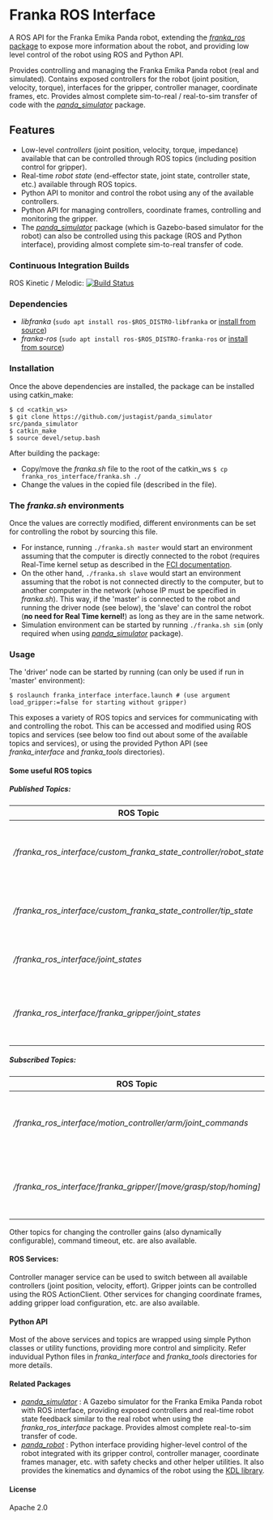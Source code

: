# Franka ROS Interface

A ROS API for the Franka Emika Panda robot, extending the [*franka_ros* package][franka-ros] to expose more information about the robot, and providing low level control of the robot using ROS and Python API.  

Provides controlling and managing the Franka Emika Panda robot (real and simulated). Contains exposed controllers for the robot (joint position, velocity, torque), interfaces for the gripper, controller manager, coordinate frames, etc. Provides almost complete sim-to-real / real-to-sim transfer of code with the [*panda_simulator*][ps-repo] package. 

## Features
  - Low-level *controllers* (joint position, velocity, torque, impedance) available that can be controlled through ROS topics (including position control for gripper).
  - Real-time *robot state* (end-effector state, joint state, controller state, etc.) available through ROS topics.
  - Python API to monitor and control the robot using any of the available controllers.
  - Python API for managing controllers, coordinate frames, controlling and monitoring the gripper.
  - The [*panda_simulator*][ps-repo] package (which is Gazebo-based simulator for the robot) can also be controlled using this package (ROS and Python interface), providing almost complete sim-to-real transfer of code.
  
  ### Continuous Integration Builds
  
  ROS Kinetic / Melodic: [![Build Status](https://travis-ci.org/justagist/franka_ros_interface.svg?branch=master)](https://travis-ci.org/justagist/franka_ros_interface)
 
  ### Dependencies

 - *libfranka* (`sudo apt install ros-$ROS_DISTRO-libfranka` or [install from source][libfranka-doc])
 - *franka-ros* (`sudo apt install ros-$ROS_DISTRO-franka-ros` or [install from source][libfranka-doc])
 
### Installation
Once the above dependencies are installed, the package can be installed using catkin_make:

    $ cd <catkin_ws>
    $ git clone https://github.com/justagist/panda_simulator src/panda_simulator
    $ catkin_make
    $ source devel/setup.bash
 
 After building the package:
 
 - Copy/move the *franka.sh* file to the root of the catkin_ws
    `$ cp franka_ros_interface/franka.sh ./`
 - Change the values in the copied file (described in the file).
 
 ### The *franka.sh* environments
 Once the values are correctly modified, different environments can be set for controlling the robot by sourcing this file.

- For instance, running `./franka.sh master` would start an environment assuming that the computer is directly connected to the robot (requires Real-Time kernel setup as described in the [FCI documentation](https://frankaemika.github.io/docs/installation_linux.html). 
- On the other hand, `./franka.sh slave` would start an environment assuming that the robot is not connected directly to the computer, but to another computer in the network (whose IP must be specified in *franka.sh*). This way, if the 'master' is connected to the robot and running the driver node (see below), the 'slave' can control the robot (**no need for Real Time kernel!**) as long as they are in the same network.
- Simulation environment can be started by running `./franka.sh sim` (only required when using [*panda_simulator*][ps-repo] package).
 
### Usage

The 'driver' node can be started by running (can only be used if run in 'master' environment):
    
    $ roslaunch franka_interface interface.launch # (use argument load_gripper:=false for starting without gripper)
    
This exposes a variety of ROS topics and services for communicating with and controlling the robot. This can be accessed and modified using ROS topics and services (see below too find out about some of the available topics and services), or using the provided Python API (see *franka_interface* and *franka_tools* directories).

#### Some useful ROS topics

##### Published Topics:
| ROS Topic | Data |
| ------ | ------ |
| */franka_ros_interface/custom_franka_state_controller/robot_state* | gravity, coriolis, jacobian, cartesian velocity, etc. |
| */franka_ros_interface/custom_franka_state_controller/tip_state* | end-effector pose, wrench, etc. |
| */franka_ros_interface/joint_states* | joint positions, velocities, efforts |
| */franka_ros_interface/franka_gripper/joint_states* | joint positions, velocities, efforts of gripper joints |

##### Subscribed Topics:
| ROS Topic | Data |
| ------ | ------ |
| */franka_ros_interface/motion_controller/arm/joint_commands* | command the robot using the currently active controller |
| */franka_ros_interface/franka_gripper/[move/grasp/stop/homing]* | (action msg) command the joints of the gripper |

Other topics for changing the controller gains (also dynamically configurable), command timeout, etc. are also available. 

#### ROS Services:
Controller manager service can be used to switch between all available controllers (joint position, velocity, effort). Gripper joints can be controlled using the ROS ActionClient. Other services for changing coordinate frames, adding gripper load configuration, etc. are also available.

#### Python API

Most of the above services and topics are wrapped using simple Python classes or utility functions, providing more control and simplicity. Refer induvidual Python files in *franka_interface* and *franka_tools* directories for more details.

#### Related Packages

- [*panda_simulator*][ps-repo] : A Gazebo simulator for the Franka Emika Panda robot with ROS interface, providing exposed controllers and real-time robot state feedback similar to the real robot when using the *franka_ros_interface* package. Provides almost complete real-to-sim transfer of code.
- [*panda_robot*](https://github.com/justagist/panda_robot) : Python interface providing higher-level control of the robot integrated with its gripper control, controller manager, coordinate frames manager, etc. with safety checks and other helper utilities. It also provides the kinematics and dynamics of the robot using the [KDL library](http://wiki.ros.org/kdl).


#### License

Apache 2.0

   [libfranka-doc]: <https://frankaemika.github.io/docs/installation_linux.html#building-from-source>
   [franka-ros]: <https://frankaemika.github.io/docs/franka_ros.html>
   [ps-repo]: <https://github.com/justagist/panda_simulator>
   
   
   
